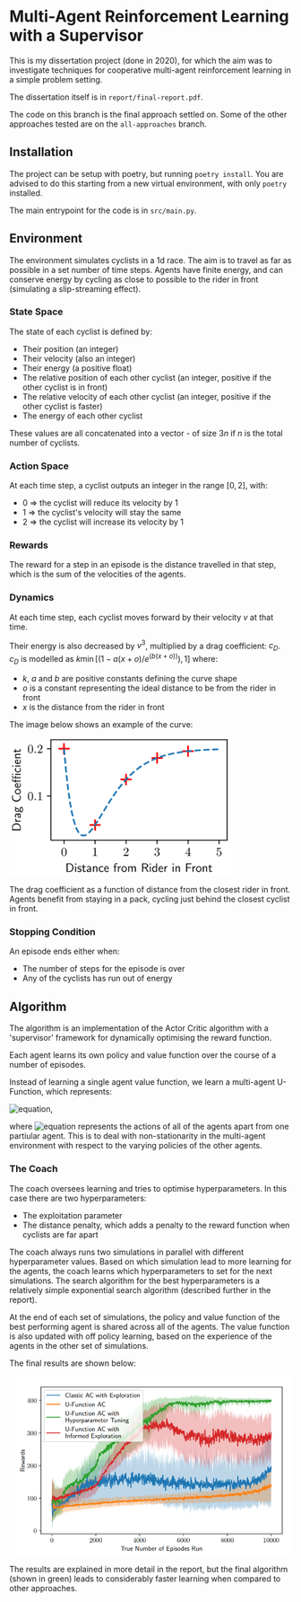 # Multi-Agent Reinforcement Learning with a Supervisor

This is my dissertation project (done in 2020), for which the aim was to investigate techniques for cooperative multi-agent reinforcement learning in a simple problem setting.

The dissertation itself is in `report/final-report.pdf`.

The code on this branch is the final approach settled on. Some of the other approaches tested are on the `all-approaches` branch.

## Installation

The project can be setup with poetry, but running `poetry install`. You are advised to do this starting from a new virtual environment, with only `poetry` installed. 

The main entrypoint for the code is in `src/main.py`.



## Environment

The environment simulates cyclists in a 1d race. The aim is to travel as far as possible in a set number of time steps. Agents have finite energy, and can conserve energy by cycling as close to possible to the rider in front (simulating a slip-streaming effect).


### State Space

The state of each cyclist is defined by:
* Their position (an integer)
* Their velocity (also an integer)
* Their energy (a positive float)
* The relative position of each other cyclist (an integer, positive if the other cyclist is in front)
* The relative velocity of each other cyclist (an integer, positive if the other cyclist is faster)
* The energy of each other cyclist

These values are all concatenated into a vector - of size $3n$ if $n$ is the total number of cyclists.

### Action Space

At each time step, a cyclist outputs an integer in the range $[0,2]$, with:
* 0 => the cyclist will reduce its velocity by 1
* 1 => the cyclist's velocity will stay the same
* 2 => the cyclist will increase its velocity by 1

### Rewards

The reward for a step in an episode is the distance travelled in that step, which is the sum of the velocities of the agents.


### Dynamics

At each time step, each cyclist moves forward by their velocity $v$ at that time. 

Their energy is also decreased by $v^3$, multiplied by a drag coefficient: $c_D$. $c_D$ is modelled as $k\min{[(1 - a(x+o)/e^{(b(x+o))}), 1]}$ where:
* $k$, $a$ and $b$ are positive constants defining the curve shape
* $o$ is a constant representing the ideal distance to be from the rider in front
* $x$ is the distance from the rider in front

The image below shows an example of the curve:

<img src="images/drag_coefficient.png"  width="400">

The drag coefficient as a function of distance from the closest rider in front. Agents benefit from staying in a pack, cycling just behind the closest cyclist in front.

### Stopping Condition

An episode ends either when:
* The number of steps for the episode is over
* Any of the cyclists has run out of energy


## Algorithm


The algorithm is an implementation of the Actor Critic algorithm with a 'supervisor' framework for dynamically optimising the reward function. 

Each agent learns its own policy and value function over the course of a number of episodes.

Instead of learning a single agent value function, we learn a multi-agent U-Function, which represents:

![equation](https://latex.codecogs.com/gif.latex?U(s,\bar{a})&space;=&space;\mathbb{E}\left[\sum_t&space;r_t&space;\middle|&space;s&space;=&space;s,&space;\bar{a}&space;=&space;\bar{a}\right]),

where ![equation](https://latex.codecogs.com/gif.latex?\bar{a}) represents the actions of all of the agents apart from one partiular agent. This is to deal with non-stationarity in the multi-agent environment with respect to the varying policies of the other agents.

### The Coach

The coach oversees learning and tries to optimise hyperparameters. In this case there are two hyperparameters:

* The exploitation parameter
* The distance penalty, which adds a penalty to the reward function when cyclists are far apart

The coach always runs two simulations in parallel with different hyperparameter values. Based on which simulation lead to more learning for the agents, the coach learns which hyperparameters to set for the next simulations. The search algorithm for the best hyperparameters is a relatively simple exponential search algorithm (described further in the report).

At the end of each set of simulations, the policy and value function of the best performing agent is shared across all of the agents. The value function is also updated with off policy learning, based on the experience of the agents in the other set of simulations. 

The final results are shown below:


<img src="images/final_results.png"  width="600">

The results are explained in more detail in the report, but the final algorithm (shown in green) leads to considerably faster learning when compared to other approaches.

